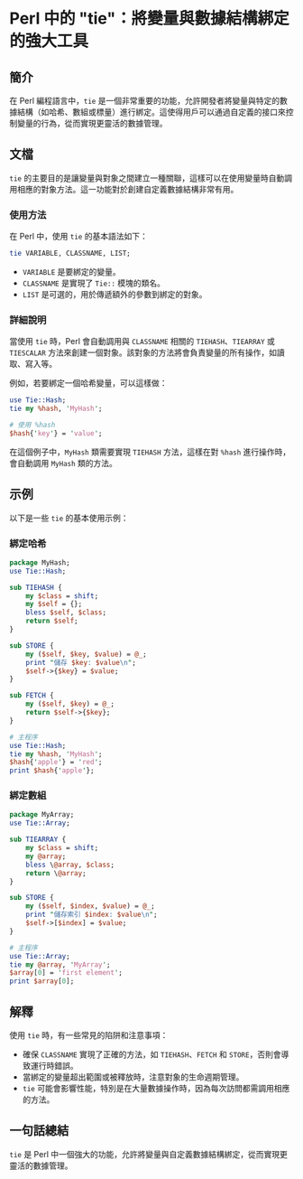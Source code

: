 <!--
Meta Description: # Perl 中的 "tie"：將變量與數據結構綁定的強大工具 ## 簡介 在 Perl 編程語言中，`tie` 是一個非常重要的功能，允許開發者將變量與特定的數據結構（如哈希、數組或標量）進行綁定。這使得用戶可以通過自定義的接口來控制變量的行為，從而實現更靈活的數據管理。 ## 文檔 `tie` ...
Meta Keywords: tie, hash, perl, self, array
-->

# Perl 中的 "tie"：將變量與數據結構綁定的強大工具

## 簡介
在 Perl 編程語言中，`tie` 是一個非常重要的功能，允許開發者將變量與特定的數據結構（如哈希、數組或標量）進行綁定。這使得用戶可以通過自定義的接口來控制變量的行為，從而實現更靈活的數據管理。

## 文檔
`tie` 的主要目的是讓變量與對象之間建立一種關聯，這樣可以在使用變量時自動調用相應的對象方法。這一功能對於創建自定義數據結構非常有用。

### 使用方法
在 Perl 中，使用 `tie` 的基本語法如下：
```perl
tie VARIABLE, CLASSNAME, LIST;
```
- `VARIABLE` 是要綁定的變量。
- `CLASSNAME` 是實現了 `Tie::` 模塊的類名。
- `LIST` 是可選的，用於傳遞額外的參數到綁定的對象。

### 詳細說明
當使用 `tie` 時，Perl 會自動調用與 `CLASSNAME` 相關的 `TIEHASH`、`TIEARRAY` 或 `TIESCALAR` 方法來創建一個對象。該對象的方法將會負責變量的所有操作，如讀取、寫入等。

例如，若要綁定一個哈希變量，可以這樣做：
```perl
use Tie::Hash;
tie my %hash, 'MyHash';

# 使用 %hash
$hash{'key'} = 'value';
```
在這個例子中，`MyHash` 類需要實現 `TIEHASH` 方法，這樣在對 `%hash` 進行操作時，會自動調用 `MyHash` 類的方法。

## 示例
以下是一些 `tie` 的基本使用示例：

### 綁定哈希
```perl
package MyHash;
use Tie::Hash;

sub TIEHASH {
    my $class = shift;
    my $self = {};
    bless $self, $class;
    return $self;
}

sub STORE {
    my ($self, $key, $value) = @_;
    print "儲存 $key: $value\n";
    $self->{$key} = $value;
}

sub FETCH {
    my ($self, $key) = @_;
    return $self->{$key};
}

# 主程序
use Tie::Hash;
tie my %hash, 'MyHash';
$hash{'apple'} = 'red';
print $hash{'apple'};
```

### 綁定數組
```perl
package MyArray;
use Tie::Array;

sub TIEARRAY {
    my $class = shift;
    my @array;
    bless \@array, $class;
    return \@array;
}

sub STORE {
    my ($self, $index, $value) = @_;
    print "儲存索引 $index: $value\n";
    $self->[$index] = $value;
}

# 主程序
use Tie::Array;
tie my @array, 'MyArray';
$array[0] = 'first element';
print $array[0];
```

## 解釋
使用 `tie` 時，有一些常見的陷阱和注意事項：
- 確保 `CLASSNAME` 實現了正確的方法，如 `TIEHASH`、`FETCH` 和 `STORE`，否則會導致運行時錯誤。
- 當綁定的變量超出範圍或被釋放時，注意對象的生命週期管理。
- `tie` 可能會影響性能，特別是在大量數據操作時，因為每次訪問都需調用相應的方法。

## 一句話總結
`tie` 是 Perl 中一個強大的功能，允許將變量與自定義數據結構綁定，從而實現更靈活的數據管理。